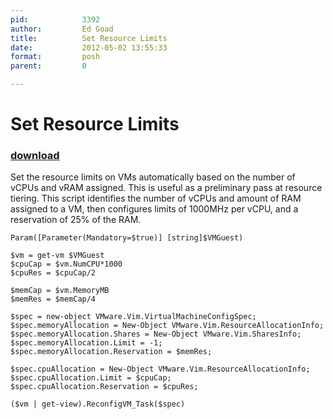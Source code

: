 ```yaml
---
pid:            3392
author:         Ed Goad
title:          Set Resource Limits
date:           2012-05-02 13:55:33
format:         posh
parent:         0

---
```


# Set Resource Limits

### [download](Scripts\3392.ps1)

Set the resource limits on VMs automatically based on the number of vCPUs and vRAM assigned. This is useful as a preliminary pass at resource tiering.
This script identifies the number of vCPUs and amount of RAM assigned to a VM, then configures limits of 1000MHz per vCPU, and a reservation of 25% of the RAM. 

```posh
Param([Parameter(Mandatory=$true)] [string]$VMGuest)

$vm = get-vm $VMGuest
$cpuCap = $vm.NumCPU*1000
$cpuRes = $cpuCap/2

$memCap = $vm.MemoryMB
$memRes = $memCap/4

$spec = new-object VMware.Vim.VirtualMachineConfigSpec;
$spec.memoryAllocation = New-Object VMware.Vim.ResourceAllocationInfo;
$spec.memoryAllocation.Shares = New-Object VMware.Vim.SharesInfo;
$spec.memoryAllocation.Limit = -1;
$spec.memoryAllocation.Reservation = $memRes;

$spec.cpuAllocation = New-Object VMware.Vim.ResourceAllocationInfo;
$spec.cpuAllocation.Limit = $cpuCap;
$spec.cpuAllocation.Reservation = $cpuRes;

($vm | get-view).ReconfigVM_Task($spec)

```
